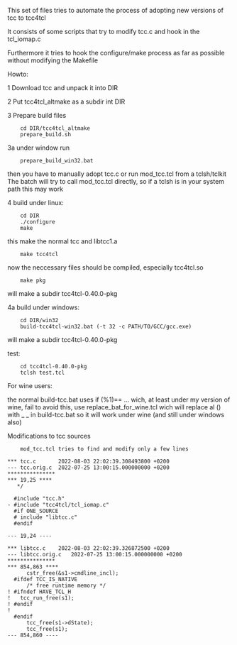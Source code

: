 This set of files tries to automate the process of adopting new versions of tcc to tcc4tcl

It consists of some scripts that try to modify tcc.c and hook in the tcl_iomap.c

Furthermore it tries to hook the configure/make process as far as possible without modifying the Makefile

Howto:

1 Download tcc and unpack it into DIR

2 Put tcc4tcl_altmake as a subdir int DIR

3       Prepare build files

        cd DIR/tcc4tcl_altmake
        prepare_build.sh

3a under window run 

        prepare_build_win32.bat

then you have to manually adopt tcc.c
or run mod_tcc.tcl from a tclsh/tclkit
The batch will try to call mod_tcc.tcl directly, 
so if a tclsh is in your system path this may work

4  build under linux:

        cd DIR
        ./configure
        make

this make the normal tcc and libtcc1.a

        make tcc4tcl

now the neccessary files should be compiled, especially tcc4tcl.so

        make pkg

will make a subdir tcc4tcl-0.40.0-pkg

4a build under windows:

        cd DIR/win32
        build-tcc4tcl-win32.bat (-t 32 -c PATH/TO/GCC/gcc.exe)

will make a subdir tcc4tcl-0.40.0-pkg

test:

        cd tcc4tcl-0.40.0-pkg
        tclsh test.tcl

For wine users:

the normal build-tcc.bat uses if (%1)== ... wich, at least under my version of wine, fail
to avoid this, use replace_bat_for_wine.tcl wich will replace al () with _ _ in build-tcc.bat
so it will work under wine (and still under windows also)

Modifications to tcc sources

        mod_tcc.tcl tries to find and modify only a few lines

```     
*** tcc.c       2022-08-03 22:02:39.308493800 +0200
--- tcc.orig.c  2022-07-25 13:00:15.000000000 +0200
***************
*** 19,25 ****
   */

  #include "tcc.h"
- #include "tcc4tcl/tcl_iomap.c"
  #if ONE_SOURCE
  # include "libtcc.c"
  #endif

--- 19,24 ----

*** libtcc.c	2022-08-03 22:02:39.326872500 +0200
--- libtcc.orig.c	2022-07-25 13:00:15.000000000 +0200
***************
*** 854,863 ****
      cstr_free(&s1->cmdline_incl);
  #ifdef TCC_IS_NATIVE
      /* free runtime memory */
! #ifndef HAVE_TCL_H
!   tcc_run_free(s1);
! #endif
! 
  #endif
      tcc_free(s1->dState);
      tcc_free(s1);
--- 854,860 ----
```
